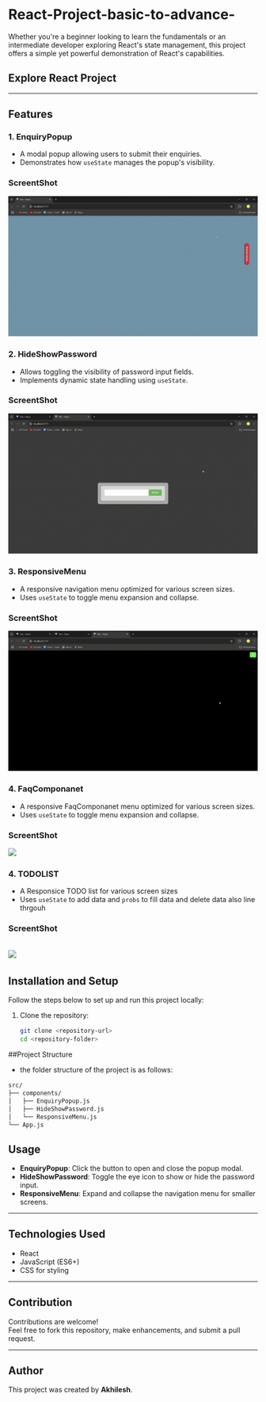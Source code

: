 ﻿# React-Project-basic-to-advance-

Whether you're a beginner looking to learn the fundamentals or an intermediate developer exploring React's state management, this project offers a simple yet powerful demonstration of React's capabilities.

## Explore React Project 

---

## Features

### 1. **EnquiryPopup**
- A modal popup allowing users to submit their enquiries.
- Demonstrates how `useState` manages the popup's visibility.

### ScreentShot
![](https://github.com/codingexport/React-Project-basic-to-advance-/blob/main/EnQuiryPopup.gif)
### 2. **HideShowPassword**
- Allows toggling the visibility of password input fields.
- Implements dynamic state handling using `useState`.
### ScreentShot
![](https://github.com/codingexport/React-Project-basic-to-advance-/blob/main/hideShowPassword.gif)

### 3. **ResponsiveMenu**
- A responsive navigation menu optimized for various screen sizes.
- Uses `useState` to toggle menu expansion and collapse.
### ScreentShot
![](https://github.com/codingexport/React-Project-basic-to-advance-/blob/main/Responsive-Menu.gif)
### 4. **FaqComponanet**
- A responsive FaqComponanet menu optimized for various screen sizes.
- Uses `useState` to toggle menu expansion and collapse.
### ScreentShot
![](https://github.com/codingexport/React-Project-basic-to-advance-/blob/main/FaqQuestion.gif)

### 4. **TODOLIST**
 - A Responsice TODO list for various screen sizes
 - Uses `useState` to add data and `probs` to fill data and delete data also line thrgouh
### ScreentShot
   ![](https://github.com/codingexport/React-Project-basic-to-advance-/blob/main/Vite%20%2B%20React%20-%20Google%20Chrome%202024-11-25%2018-51-05.gif)
---

## Installation and Setup

Follow the steps below to set up and run this project locally:

1. Clone the repository:
   ```bash
   git clone <repository-url>
   cd <repository-folder>

##Project Structure
- the folder structure of the project is as follows:
```
src/
├── components/
│   ├── EnquiryPopup.js
│   ├── HideShowPassword.js
│   └── ResponsiveMenu.js
└── App.js

```
## Usage

- **EnquiryPopup**: Click the button to open and close the popup modal.
- **HideShowPassword**: Toggle the eye icon to show or hide the password input.
- **ResponsiveMenu**: Expand and collapse the navigation menu for smaller screens.

---

## Technologies Used

- React  
- JavaScript (ES6+)  
- CSS for styling  

---

## Contribution

Contributions are welcome!  
Feel free to fork this repository, make enhancements, and submit a pull request.


---

## Author

This project was created by **Akhilesh**.

